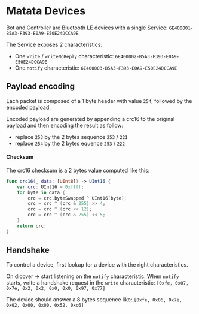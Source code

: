 #  Matata Devices

Bot and Controller are Bluetooth LE devices with a single Service: `6E400001-B5A3-F393-E0A9-E50E24DCCA9E`
 
 The Service exposes 2 characteristics:
 
 - One `write` /  `writeNoReply` characteristic: `6E400002-B5A3-F393-E0A9-E50E24DCCA9E`
 - One `notify` characteristic: `6E400003-B5A3-F393-E0A9-E50E24DCCA9E`
 
 ## Payload encoding

 Each packet is composed of a 1 byte header with value `254`, followed by the encoded payload.

 Encoded payload are generated by appending a crc16 to the original payload and then encoding the result as follow:

 - replace `253` by the 2 bytes sequence `253` / `221`
 - replace `254` by the 2 bytes equence `253` / `222`

 #### Checksum

 The crc16 checksum is a 2 bytes value computed like this:

 ```swift
 func crc16(_ data: [UInt8]) -> UInt16 {
     var crc: UInt16 = 0xffff;
     for byte in data {
         crc = crc.byteSwapped ^ UInt16(byte);
         crc = crc ^ (crc & 255) >> 4;
         crc = crc ^ (crc << 12);
         crc = crc ^ (crc & 255) << 5;
     }
     return crc;
 }
 ```

 ## Handshake
 
 To control a device, first lookup for a device with the right characteristics.

On dicover -> start listening on the `notify` characteristic.
When `notify` starts, write a handshake request in the `write` characteristic: `[0xfe, 0x07, 0x7e, 0x2, 0x2, 0x0, 0x0, 0x97, 0x77]`

The device should answer a 8 bytes sequence like: `[0xfe, 0x06, 0x7e, 0x02, 0x00, 0x00, 0x52, 0xc6]`

